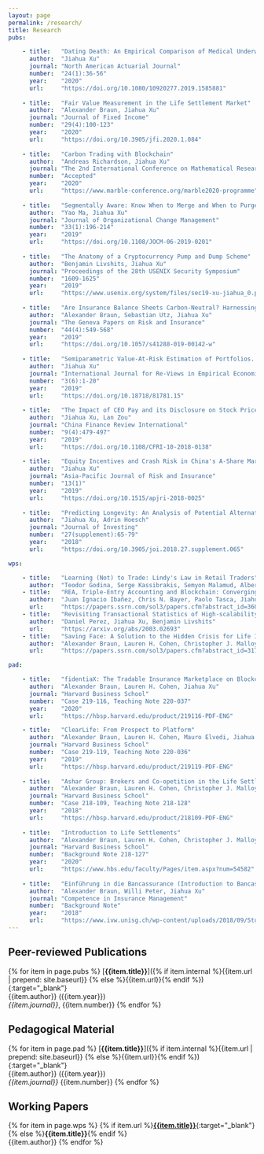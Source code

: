 ```yaml
---
layout: page
permalink: /research/
title: Research
pubs:

    - title:   "Dating Death: An Empirical Comparison of Medical Underwriters in the U.S. Life Settlements Market"
      author:  "Jiahua Xu"
      journal: "North American Actuarial Journal"
      number:  "24(1):36-56"
      year:    "2020"
      url:     "https://doi.org/10.1080/10920277.2019.1585881"
    
    - title:   "Fair Value Measurement in the Life Settlement Market"
      author:  "Alexander Braun, Jiahua Xu"
      journal: "Journal of Fixed Income"
      number:  "29(4):100-123"
      year:    "2020"
      url:     "https://doi.org/10.3905/jfi.2020.1.084"
    
    - title:   "Carbon Trading with Blockchain"
      author:  "Andreas Richardson, Jiahua Xu"
      journal: "The 2nd International Conference on Mathematical Research for Blockchain Economy"
      number:  "Accepted"
      year:    "2020"
      url:     "https://www.marble-conference.org/marble2020-programme"
    
    - title:   "Segmentally Aware: Know When to Merge and When to Purge"
      author:  "Yao Ma, Jiahua Xu"
      journal: "Journal of Organizational Change Management"
      number:  "33(1):196-214"
      year:    "2019"
      url:     "https://doi.org/10.1108/JOCM-06-2019-0201"
    
    - title:   "The Anatomy of a Cryptocurrency Pump and Dump Scheme"
      author:  "Benjamin Livshits, Jiahua Xu"
      journal: "Proceedings of the 28th USENIX Security Symposium"
      number:  "1609-1625"
      year:    "2019"
      url:     "https://www.usenix.org/system/files/sec19-xu-jiahua_0.pdf"
    
    - title:   "Are Insurance Balance Sheets Carbon-Neutral? Harnessing Asset Pricing for Climate-Change Policy"
      author:  "Alexander Braun, Sebastian Utz, Jiahua Xu"
      journal: "The Geneva Papers on Risk and Insurance"
      number:  "44(4):549-568"
      year:    "2019"
      url:     "https://doi.org/10.1057/s41288-019-00142-w"
    
    - title:   "Semiparametric Value-At-Risk Estimation of Portfolios. A replication study of Dias (Journal of Banking & Finance, 2014)"
      author:  "Jiahua Xu"
      journal: "International Journal for Re-Views in Empirical Economics"
      number:  "3(6):1-20"
      year:    "2019"
      url:     "https://doi.org/10.18718/81781.15"
    
    - title:   "The Impact of CEO Pay and its Disclosure on Stock Price Crash Risk: Evidence from China"
      author:  "Jiahua Xu, Lan Zou"
      journal: "China Finance Review International"
      number:  "9(4):479-497"
      year:    "2019"
      url:     "https://doi.org/10.1108/CFRI-10-2018-0138"
    
    - title:   "Equity Incentives and Crash Risk in China's A-Share Market"
      author:  "Jiahua Xu"
      journal: "Asia-Pacific Journal of Risk and Insurance"
      number:  "13(1)"
      year:    "2019"
      url:     "https://doi.org/10.1515/apjri-2018-0025"
    
    - title:   "Predicting Longevity: An Analysis of Potential Alternatives to Life Expectancy Reports"
      author:  "Jiahua Xu, Adrin Hoesch"
      journal: "Journal of Investing"
      number:  "27(supplement):65-79"
      year:    "2018"
      url:     "https://doi.org/10.3905/joi.2018.27.supplement.065"

wps:

    - title:   "Learning (Not) to Trade: Lindy's Law in Retail Traders"
      author:  "Teodor Godina, Serge Kassibrakis, Semyon Malamud, Alberto Teguia and Jiahua Xu"
    - title:   "REA, Triple-Entry Accounting and Blockchain: Converging Paths to Shared Ledger Systems"
      author:  "Juan Ignacio Ibañez, Chris N. Bayer, Paolo Tasca, Jiahua Xu"
      url:     "https://papers.ssrn.com/sol3/papers.cfm?abstract_id=3602207"
    - title:   "Revisiting Transactional Statistics of High-scalability Blockchain"
      author:  "Daniel Perez, Jiahua Xu, Benjamin Livshits"
      url:     "https://arxiv.org/abs/2003.02693"
    - title:   "Saving Face: A Solution to the Hidden Crisis for Life Insurance Policyholders"
      author:  "Alexander Braun, Lauren H. Cohen, Christopher J. Malloy, Jiahua Xu"
      url:     "https://papers.ssrn.com/sol3/papers.cfm?abstract_id=3179334"

pad:

    - title:   "fidentiaX: The Tradable Insurance Marketplace on Blockchain"
      author:  "Alexander Braun, Lauren H. Cohen, Jiahua Xu"
      journal: "Harvard Business School"
      number:  "Case 219-116, Teaching Note 220-037"
      year:    "2020"
      url:     "https://hbsp.harvard.edu/product/219116-PDF-ENG" 

    - title:   "ClearLife: From Prospect to Platform"
      author:  "Alexander Braun, Lauren H. Cohen, Mauro Elvedi, Jiahua Xu"
      journal: "Harvard Business School"
      number:  "Case 219-119, Teaching Note 220-036"
      year:    "2019"
      url:     "https://hbsp.harvard.edu/product/219119-PDF-ENG" 
    
    - title:   "Ashar Group: Brokers and Co-opetition in the Life Settlement Industry"
      author:  "Alexander Braun, Lauren H. Cohen, Christopher J. Malloy, Jiahua Xu"
      journal: "Harvard Business School"
      number:  "Case 218-109, Teaching Note 218-128"
      year:    "2018"
      url:     "https://hbsp.harvard.edu/product/218109-PDF-ENG" 
    
    - title:   "Introduction to Life Settlements"
      author:  "Alexander Braun, Lauren H. Cohen, Christopher J. Malloy, Jiahua Xu"
      journal: "Harvard Business School"
      number:  "Background Note 218-127"
      year:    "2020"
      url:     "https://www.hbs.edu/faculty/Pages/item.aspx?num=54582" 
    
    - title:   "Einführung in die Bancassurance (Introduction to Bancassurance)"
      author:  "Alexander Braun, Willi Peter, Jiahua Xu"
      journal: "Competence in Insurance Management"
      number:  "Background Note"
      year:    "2018"
      url:     "https://www.ivw.unisg.ch/wp-content/uploads/2018/09/Studie-Bancassurance_2018.pdf" 
---
```


## Peer-reviewed Publications

{% for item in page.pubs %}
[**{{item.title}}**]({% if item.internal %}{{item.url | prepend: site.baseurl}}
{% else %}{{item.url}}{% endif %}){:target="_blank"}
<br />
{{item.author}} ({{item.year}})<br />
*{{item.journal}}*, {{item.number}}
{% endfor %}

## Pedagogical Material

{% for item in page.pad %}
[**{{item.title}}**]({% if item.internal %}{{item.url | prepend: site.baseurl}}
{% else %}{{item.url}}{% endif %}){:target="_blank"}
<br />
{{item.author}} ({{item.year}})<br />
*{{item.journal}}* {{item.number}}
{% endfor %}

## Working Papers

{% for item in page.wps %}
{% if item.url %}[**{{item.title}}**]({{item.url}}){:target="_blank"}{% else %}**{{item.title}}**{% endif %}<br />
{{item.author}}
{% endfor %}